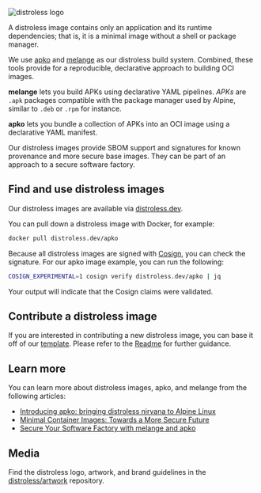 
![distroless logo](https://github.com/distroless/.github/raw/main/profile/distroless-logo.svg)

A distroless image contains only an application and its runtime dependencies; that is, it is a minimal image without a shell or package manager.

We use [apko](https://github.com/chainguard-dev/apko) and [melange](https://github.com/chainguard-dev/melange) as our distroless build system. Combined, these tools provide for a reproducible, declarative approach to building OCI images. 

**melange** lets you build APKs using declarative YAML pipelines. _APKs_ are `.apk` packages compatible with the package manager used by Alpine, similar to `.deb` or `.rpm` for instance.

**apko** lets you bundle a collection of APKs into an OCI image using a declarative YAML manifest.

Our distroless images provide SBOM support and signatures for known provenance and more secure base images. They can be part of an approach to a secure software factory.

## Find and use distroless images

Our distroless images are available via [distroless.dev](https://distroless.dev).

You can pull down a distroless image with Docker, for example:

```sh
docker pull distroless.dev/apko
```

Because all distroless images are signed with [Cosign](https://docs.sigstore.dev/cosign/overview), you can check the signature. For our apko image example, you can run the following:

```sh
COSIGN_EXPERIMENTAL=1 cosign verify distroless.dev/apko | jq
```

Your output will indicate that the Cosign claims were validated. 

## Contribute a distroless image

If you are interested in contributing a new distroless image, you can base it off of our [template](https://github.com/distroless/template). Please refer to the [Readme](https://github.com/distroless/template#template-repository-for-distroless-images) for further guidance.

## Learn more

You can learn more about distroless images, apko, and melange from the following articles:

* [Introducing apko: bringing distroless nirvana to Alpine Linux](https://blog.chainguard.dev/introducing-apko-bringing-distroless-nirvana-to-alpine-linux/)
* [Minimal Container Images: Towards a More Secure Future](https://blog.chainguard.dev/minimal-container-images-towards-a-more-secure-future/)
* [Secure Your Software Factory with melange and apko](https://blog.chainguard.dev/secure-your-software-factory-with-melange-and-apko/)

## Media

Find the distroless logo, artwork, and brand guidelines in the [distroless/artwork](https://github.com/distroless/artwork) repository. 
